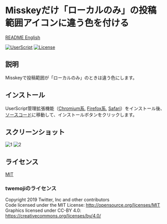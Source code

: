 # Misskeyだけ「ローカルのみ」の投稿範囲アイコンに違う色を付ける

[README English](./README.md)

[![UserScript](https://img.shields.io/badge/Framework-UserScript-blue.svg)](https://en.wikipedia.org/wiki/Userscript)
[![License](https://img.shields.io/github/license/hidao80/UserScript)](/LICENSE)

## 説明

Misskeyで投稿範囲が「ローカルのみ」のときは違う色にします。

## インストール

UserScript管理拡張機能（[Chromium系][chrome-extension], [Firefox系][firefox-extension], [Safari][safari-extension]）をインストール後、[ソースコード][source]に移動して、インストールボタンをクリックします。

[chrome-extension]: https://chrome.google.com/webstore/detail/tampermonkey/dhdgffkkebhmkfjojejmpbldmpobfkfo "Tampermonkey"
[firefox-extension]: https://addons.mozilla.org/en-US/firefox/addon/tampermonkey/ "Tampermonkey"
[safari-extension]: https://apps.apple.com/us/app/userscripts/id1463298887 "UserScripts"
[source]: https://github.com/hidao80/UserScript/raw/main/MiiskeyDifferentColorLocalOnly/MiiskeyDifferentColorLocalOnly.user.js "Source code"

## スクリーンショット

![1](https://user-images.githubusercontent.com/8155294/218248367-6fd9babe-f2bb-4000-a405-fc804cf8fe2e.png)
![2](https://user-images.githubusercontent.com/8155294/218248273-696ed451-4b2d-4fad-bf40-7a638f2a256b.png)

## ライセンス

[MIT](/LICENSE)

### twemojiのライセンス

Copyright 2019 Twitter, Inc and other contributors\
Code licensed under the MIT License: <http://opensource.org/licenses/MIT>\
Graphics licensed under CC-BY 4.0: <https://creativecommons.org/licenses/by/4.0/>
